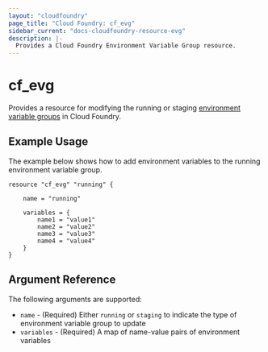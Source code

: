 ```yaml
---
layout: "cloudfoundry"
page_title: "Cloud Foundry: cf_evg"
sidebar_current: "docs-cloudfoundry-resource-evg"
description: |-
  Provides a Cloud Foundry Environment Variable Group resource.
---
```


# cf\_evg

Provides a resource for modifying the running or staging [environment variable groups](https://docs.pivotal.io/pivotalcf/1-8/devguide/deploy-apps/environment-variable.html#evgroups) in Cloud Foundry.

## Example Usage

The example below shows how to add environment variables to the running environment variable group.

```
resource "cf_evg" "running" {

	name = "running"

    variables = {
        name1 = "value1"
        name2 = "value2"
        name3 = "value3"
        name4 = "value4"
    }
}
```

## Argument Reference

The following arguments are supported:

* `name` - (Required) Either `running` or `staging` to indicate the type of environment variable group to update
* `variables` - (Required) A map of name-value pairs of environment variables
